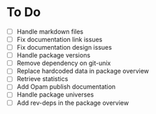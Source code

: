 # To Do

- [ ] Handle markdown files
- [ ] Fix documentation link issues
- [ ] Fix documentation design issues
- [ ] Handle package versions
- [ ] Remove dependency on git-unix
- [ ] Replace hardcoded data in package overview
- [ ] Retrieve statistics
- [ ] Add Opam publish documentation
- [ ] Handle package universes
- [ ] Add rev-deps in the package overview
